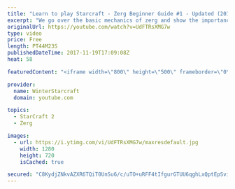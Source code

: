 ```yaml
---
title: "Learn to play Starcraft - Zerg Beginner Guide #1 - Updated (2017)"
excerpt: "We go over the basic mechanics of zerg and show the importance of understanding at least some of what your opponent is doing.  This guide is meant for players with an understanding of the objectives of starcraft but without any strong direction or gameplan, especially for each specific race! -- Watch"
originalUrl: https://youtube.com/watch?v=UdFTRsXMG7w
type: video
price: Free
length: PT44M23S
publishedDateTime: 2017-11-19T17:09:08Z
heat: 58

featuredContent: "<iframe width=\"800\" height=\"500\" frameborder=\"0\" src=\"https://www.youtube.com/embed/UdFTRsXMG7w\" allow=\"accelerometer; autoplay; encrypted-media; gyroscope; picture-in-picture\" allowfullscreen></iframe>"

provider:
  name: WinterStarcraft
  domain: youtube.com

topics:
  - StarCraft 2
  - Zerg

images:
  - url: https://i.ytimg.com/vi/UdFTRsXMG7w/maxresdefault.jpg
    width: 1280
    height: 720
    isCached: true

secured: "C8KydjZNkvAZXR6TQiT0UnSu6/c/uTO+uRFF4tIfgurGTUU6qghLxQptEpSviUjfAiuPWWeLwwTSVxm8HCXnBqIW+vIKqAMaffk7+zvnl2Rvws6bKMmxrywb9PuEQPDISleOnrYOdH7WYYzkdnyDk02Q2JpJQhSoNs6j8f6wDqEb5TG6pxB7IHeNPxduF35uwu/T68wDSs4TnEv5Wq0NugcBExYiatEV/WXxDx86fD0GYEQq1fsYzxs4Id2fqzf6SNIMZz4LELsn8At6onwOprzhxcwJMKQM/H2UL03w8mWReGFd9sH2rTga2KBZ4OS1OGEoT5ZNSgy+mxxF+8xOhVh/PffxUh8Xqf7bCWkMyaDDe5HbmK1qnG0CJqztaFGAbwIuVkKC+ukOTwk0mFKooQZyZUMlopyf98UROInF/TnuxYGcu9ryJ3wjZ3gV4Nwn;AmYPYf3mFR+xKVWdAsHRTQ=="
---
```


